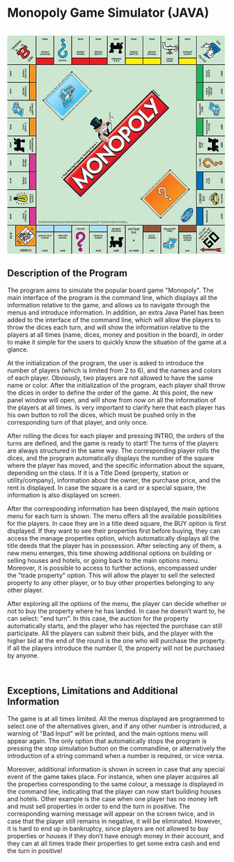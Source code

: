 # Monopoly Game Simulator (JAVA)

<br/>
<img src="2_monopoly.jpg" width="500">
<br/>

## Description of the Program
The program aims to simulate the popular board game "Monopoly". The main interface of the program is the command line, which displays all the information relative to the game, and allows us to navigate through the menus and introduce information. In addition, an extra Java Panel has been added to the interface of the command line, which will allow the players to throw the dices each turn, and will show the information relative to the players at all times (name, dices, money and position in the board), in order to make it simple for the users to quickly know the situation of the game at a glance.

At the initialization of the program, the user is asked to introduce the number of players (which is limited from 2 to 6), and the names and colors of each player. Obviously, two players are not allowed to have the same name or color. After the initialization of the program, each player shall throw the dices in order to define the order of the game. At this point, the new panel window will open, and will show from now on all the information of the players at all times. Is very important to clarify here that each player has his own button to roll the dices, which must be pushed only in the corresponding turn of that player, and only once.

After rolling the dices for each player and pressing INTRO, the orders of the turns are defined, and the game is ready to start! The turns of the players are always structured in the same way. The corresponding player rolls the dices, and the program automatically displays the number of the square where the player has moved, and the specific information about the square, depending on the class. If it is a Title Deed (property, station or utility/company), information about the owner, the purchase price, and the rent is displayed. In case the square is a card or a special square, the information is also displayed on screen.

After the corresponding information has been displayed, the main options menu for each turn is shown. The menu offers all the available possibilities for the players. In case they are in a title deed square, the BUY option is first displayed. If they want to see their properties first before buying, they can access the manage properties option, which automatically displays all the title deeds that the player has in possession. After selecting any of them, a new menu emerges, this time showing additional options on building or selling houses and hotels, or going back to the main options menu. Moreover, it is possible to access to further actions, encompassed under the "trade property" option. This will allow the player to sell the selected property to any other player, or to buy other properties belonging to any other player.

After exploring all the options of the menu, the player can decide whether or not to buy the property where he has landed. In case he doesn’t want to, he can select: "end turn". In this case, the auction for the property automatically starts, and the player who has rejected the purchase can still participate. All the players can submit their bids, and the player with the higher bid at the end of the round is the one who will purchase the property. If all the players introduce the number 0, the property will not be purchased by anyone.

<br/>


## Exceptions, Limitations and Additional Information
The game is at all times limited. All the menus displayed are programmed to select one of the alternatives given, and if any other number is introduced, a warning of "Bad Input" will be printed, and the main options menu will appear again. The only option that automatically stops the program is pressing the stop simulation button on the commandline, or alternatively the introduction of a string command when a number is required, or vice versa.

Moreover, additional information is shown in screen in case that any special event of the game takes place. For instance, when one player acquires all the properties corresponding to the same colour, a message is displayed in the command line, indicating that the player can now start building houses and hotels. Other example is the case when one player has no money left and must sell properties in order to end the turn in positive. The corresponding warning message will appear on the screen twice, and in case that the player still remains in negative, it will be eliminated. However, it is hard to end up in bankruptcy, since players are not allowed to buy properties or houses if they don’t have enough money in their account, and they can at all times trade their properties to get some extra cash and end the turn in positive!

